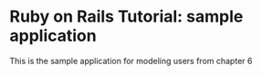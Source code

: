 # Ruby on Rails Tutorial: sample application

This is the sample application for modeling users from chapter 6